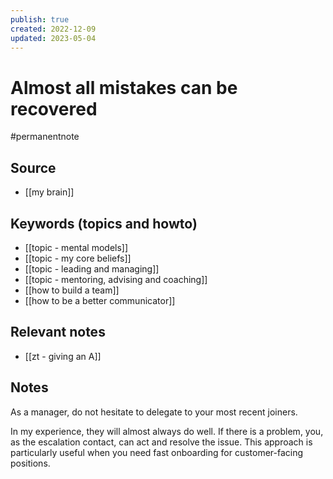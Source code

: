 ```yaml
---
publish: true
created: 2022-12-09
updated: 2023-05-04
---
```


# Almost all mistakes can be recovered

#permanentnote

## Source
- [[my brain]]

## Keywords (topics and howto)
- [[topic - mental models]]
- [[topic - my core beliefs]]
- [[topic - leading and managing]]
- [[topic - mentoring, advising and coaching]]
- [[how to build a team]]
- [[how to be a better communicator]]

## Relevant notes
- [[zt - giving an A]]

## Notes
As a manager, do not hesitate to delegate to your most recent joiners. 

In my experience, they will almost always do well. If there is a problem, you, as the escalation contact, can act and resolve the issue.
This approach is particularly useful when you need fast onboarding for customer-facing positions.